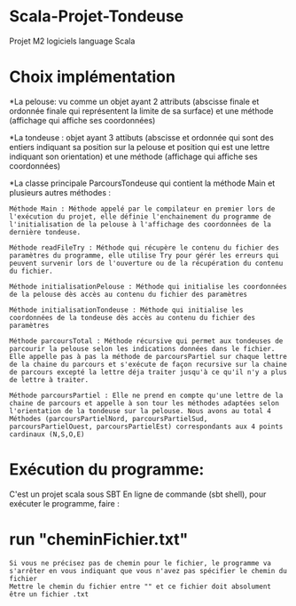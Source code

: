 # Scala-Projet-Tondeuse
Projet M2 logiciels language Scala

# Choix implémentation

  *La pelouse: vu comme un objet ayant 2 attributs (abscisse finale et ordonnée finale qui représentent la limite de sa surface) et une méthode (affichage qui affiche ses coordonnées)
  
  *La tondeuse : objet ayant 3 attibuts (abscisse et ordonnée qui sont des entiers indiquant sa position sur la pelouse et position qui est une lettre indiquant son orientation) et une méthode (affichage qui affiche ses coordonnées)
  
  *La classe principale ParcoursTondeuse qui contient la méthode Main et plusieurs autres méthodes :
    
    Méthode Main : Méthode appelé par le compilateur en premier lors de l'exécution du projet, elle définie l'enchainement du programme de l'initialisation de la pelouse à l'affichage des coordonnées de la dernière tondeuse.
    
    Méthode readFileTry : Méthode qui récupère le contenu du fichier des paramètres du programme, elle utilise Try pour gérér les erreurs qui peuvent survenir lors de l'ouverture ou de la récupération du contenu du fichier.
    
    Méthode initialisationPelouse : Méthode qui initialise les coordonnées de la pelouse dès accès au contenu du fichier des paramètres
    
    Méthode initialisationTondeuse : Méthode qui initialise les coordonnées de la tondeuse dès accès au contenu du fichier des paramètres
    
    Méthode parcoursTotal : Méthode récursive qui permet aux tondeuses de parcourir la pelouse selon les indications données dans le fichier. Elle appelle pas à pas la méthode de parcoursPartiel sur chaque lettre de la chaine du parcours et s'exécute de façon recursive sur la chaine de parcours excepté la lettre déja traiter jusqu'à ce qu'il n'y a plus de lettre à traiter.
    
    Méthode parcoursPartiel : Elle ne prend en compte qu'une lettre de la chaine de parcours et appelle à son tour les méthodes adaptées selon l'orientation de la tondeuse sur la pelouse. Nous avons au total 4 Méthodes (parcoursPartielNord, parcoursPartielSud, parcoursPartielOuest, parcoursPartielEst) correspondants aux 4 points cardinaux (N,S,O,E)
    

# Exécution du programme:

C'est un projet scala sous SBT
En ligne de commande (sbt shell), pour exécuter le programme, faire : 
#                                                                       run "cheminFichier.txt"
  
    Si vous ne précisez pas de chemin pour le fichier, le programme va s'arrêter en vous indiquant que vous n'avez pas spécifier le chemin du fichier    
    Mettre le chemin du fichier entre "" et ce fichier doit absolument être un fichier .txt
  
